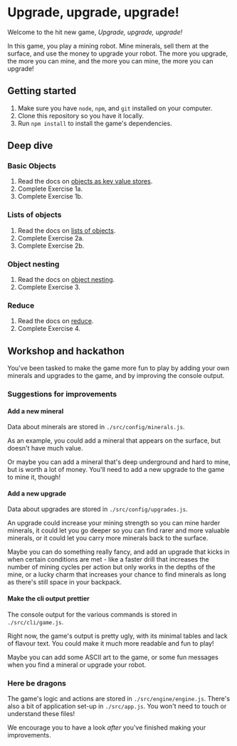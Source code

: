 # Upgrade, upgrade, upgrade!

Welcome to the hit new game, _Upgrade, upgrade, upgrade!_

In this game, you play a mining robot. Mine minerals, sell them at the surface, and use the money to upgrade your robot. The more you upgrade, the more you can mine, and the more you can mine, the more you can upgrade!

## Getting started

1. Make sure you have `node`, `npm`, and `git` installed on your computer.
2. Clone this repository so you have it locally.
3. Run `npm install` to install the game's dependencies.

## Deep dive

### Basic Objects

1. Read the docs on [objects as key value stores]().
2. Complete Exercise 1a.
3. Complete Exercise 1b.

### Lists of objects

1. Read the docs on [lists of objects]().
2. Complete Exercise 2a.
3. Complete Exercise 2b.

### Object nesting

1. Read the docs on [object nesting]().
2. Complete Exercise 3.

### Reduce

1. Read the docs on [reduce]().
2. Complete Exercise 4.

## Workshop and hackathon

You've been tasked to make the game more fun to play by adding your own minerals and upgrades to the game, and by improving the console output.

### Suggestions for improvements

#### Add a new mineral

Data about minerals are stored in `./src/config/minerals.js`. 

As an example, you could add a mineral that appears on the surface, but doesn't have much value.

Or maybe you can add a mineral that's deep underground and hard to mine, but is worth a lot of money. You'll need to add a new upgrade to the game to mine it, though!

#### Add a new upgrade

Data about upgrades are stored in `./src/config/upgrades.js`.

An upgrade could increase your mining strength so you can mine harder minerals, it could let you go deeper so you can find rarer and more valuable minerals, or it could let you carry more minerals back to the surface.

Maybe you can do something really fancy, and add an upgrade that kicks in when certain conditions are met - like a faster drill that increases the number of mining cycles per action but only works in the depths of the mine, or a lucky charm that increases your chance to find minerals as long as there's still space in your backpack.

#### Make the cli output prettier

The console output for the various commands is stored in `./src/cli/game.js`.

Right now, the game's output is pretty ugly, with its minimal tables and lack of flavour text. You could make it much more readable and fun to play!

Maybe you can add some ASCII art to the game, or some fun messages when you find a mineral or upgrade your robot.

### Here be dragons

The game's logic and actions are stored in `./src/engine/engine.js`. There's also a bit of application set-up in `./src/app.js`. You won't need to touch or understand these files!

We encourage you to have a look _after_ you've finished making your improvements.